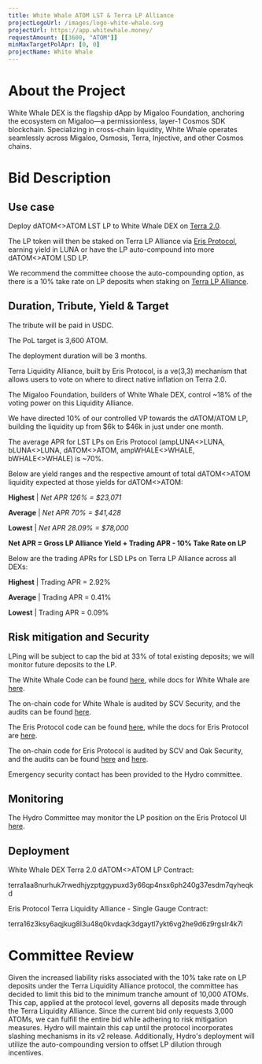 ```yaml
---
title: White Whale ATOM LST & Terra LP Alliance
projectLogoUrl: /images/logo-white-whale.svg
projectUrl: https://app.whitewhale.money/
requestAmount: [[3600, "ATOM"]]
minMaxTargetPolApr: [0, 0]
projectName: White Whale
---
```


# About the Project

White Whale DEX is the flagship dApp by Migaloo Foundation, anchoring the ecosystem on Migaloo—a permissionless, layer-1 Cosmos SDK blockchain. Specializing in cross-chain liquidity, White Whale operates seamlessly across Migaloo, Osmosis, Terra, Injective, and other Cosmos chains.

# Bid Description

## Use case

Deploy dATOM<>ATOM LST LP to White Whale DEX on [Terra 2.0](https://app.whitewhale.money/terra/pools/manage_liquidity?poolId=ATOM-dATOM).

The LP token will then be staked on Terra LP Alliance via [Eris Protocol](https://www.erisprotocol.com/), earning yield in LUNA or have the LP auto-compound into more dATOM<>ATOM LSD LP.

We recommend the committee choose the auto-compounding option, as there is a 10% take rate on LP deposits when staking on [Terra LP Alliance](https://www.erisprotocol.com/terra/liquidity-hub?tab=liquidity).

## Duration, Tribute, Yield & Target

The tribute will be paid in USDC.

The PoL target is 3,600 ATOM.

The deployment duration will be 3 months.

Terra Liquidity Alliance, built by Eris Protocol, is a ve(3,3) mechanism that allows users to vote on where to direct native inflation on Terra 2.0.

The Migaloo Foundation, builders of White Whale DEX, control ~18% of the voting power on this Liquidity Alliance.

We have directed 10% of our controlled VP towards the dATOM/ATOM LP, building the liquidity up from $6k to $46k in just under one month.

The average APR for LST LPs on Eris Protocol (ampLUNA<>LUNA, bLUNA<>LUNA, dATOM<>ATOM, ampWHALE<>WHALE, bWHALE<>WHALE) is ~70%.

Below are yield ranges and the respective amount of total dATOM<>ATOM liquidity expected at those yields for dATOM<>ATOM:

**Highest** | _Net APR 126% = $23,071_

**Average** | _Net APR 70% = $41,428_

**Lowest** | _Net APR 28.09% = $78,000_

**Net APR = Gross LP Alliance Yield + Trading APR - 10% Take Rate on LP**

Below are the trading APRs for LSD LPs on Terra LP Alliance across all DEXs:

**Highest** | Trading APR = 2.92%

**Average** | Trading APR = 0.41%

**Lowest** | Trading APR = 0.09%

## Risk mitigation and Security

LPing will be subject to cap the bid at 33% of total existing deposits; we will monitor future deposits to the LP.

The White Whale Code can be found [here](https://github.com/White-Whale-Defi-Platform), while docs for White Whale are [here](https://docs.migaloo.zone/).

The on-chain code for White Whale is audited by SCV Security, and the audits can be found [here](https://github.com/White-Whale-Defi-Platform/white-whale-docs/blob/5f14678a7de9c3dc2ae28b62a22ca96072f93393/gitbook/smart-contracts/audits.md#L4).

The Eris Protocol code can be found [here](https://github.com/erisprotocol), while the docs for Eris Protocol are [here](https://docs.erisprotocol.com/).

The on-chain code for Eris Protocol is audited by SCV and Oak Security, and the audits can be found [here](https://github.com/SCV-Security/PublicReports/tree/main/Eris%20Protocol) and [here](https://github.com/oak-security/audit-reports/tree/master/Eris%20Protocol).

Emergency security contact has been provided to the Hydro committee.

## Monitoring

The Hydro Committee may monitor the LP position on the Eris Protocol UI [here](https://www.erisprotocol.com/terra/liquidity-hub?tab=liquidity).

## Deployment

White Whale DEX Terra 2.0 dATOM<>ATOM LP Contract:

terra1aa8nurhuk7rwedhjyzptggypuxd3y66qp4nsx6ph240g37esdm7qyheqkd

Eris Protocol Terra Liquidity Alliance - Single Gauge Contract:

terra16z3ksy6aqjkug8l3u48q0kvdaqk3dgaytl7ykt6vg2he9d6z9rgslr4k7l

# Committee Review

Given the increased liability risks associated with the 10% take rate on LP deposits under the Terra Liquidity Alliance protocol, the committee has decided to limit this bid to the minimum tranche amount of 10,000 ATOMs. This cap, applied at the protocol level, governs all deposits made through the Terra Liquidity Alliance. Since the current bid only requests 3,000 ATOMs, we can fulfill the entire bid while adhering to risk mitigation measures. Hydro will maintain this cap until the protocol incorporates slashing mechanisms in its v2 release. Additionally, Hydro's deployment will utilize the auto-compounding version to offset LP dilution through incentives.
